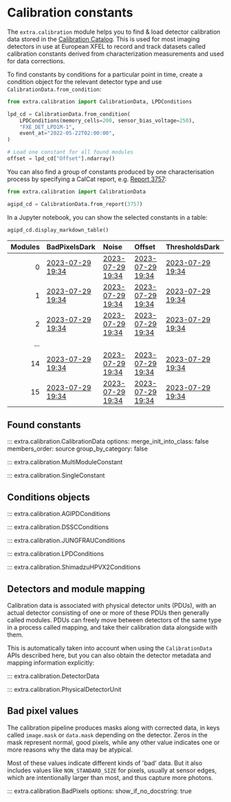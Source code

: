 # Calibration constants

The `extra.calibration` module helps you to find & load detector calibration
data stored in the [Calibration Catalog](https://in.xfel.eu/calibration/).
This is used for most imaging detectors in use at European XFEL to record
and track datasets called calibration constants derived from characterization
measurements and used for data corrections.

To find constants by conditions for a particular point in time, create a
condition object for the relevant detector type and use
`CalibrationData.from_condition`:

```python
from extra.calibration import CalibrationData, LPDConditions

lpd_cd = CalibrationData.from_condition(
    LPDConditions(memory_cells=200, sensor_bias_voltage=250),
    "FXE_DET_LPD1M-1",
    event_at="2022-05-22T02:00:00",
)

# Load one constant for all found modules
offset = lpd_cd["Offset"].ndarray()
```

You can also find a group of constants produced by one characterisation process
by specifying a CalCat report, e.g. [Report 3757](https://in.xfel.eu/calibration/reports/3757):

```python
from extra.calibration import CalibrationData

agipd_cd = CalibrationData.from_report(3757)
```

In a Jupyter notebook, you can show the selected constants in a table:

```python
agipd_cd.display_markdown_table()
```

| Modules | BadPixelsDark                                                                           | Noise                                                                                   | Offset                                                                                  | ThresholdsDark                                                                          |
|--------:|:----------------------------------------------------------------------------------------|:----------------------------------------------------------------------------------------|:----------------------------------------------------------------------------------------|:----------------------------------------------------------------------------------------|
|       0 | [2023-07-29 19:34](https://in.xfel.eu/calibration/calibration_constant_versions/172433) | [2023-07-29 19:34](https://in.xfel.eu/calibration/calibration_constant_versions/172424) | [2023-07-29 19:34](https://in.xfel.eu/calibration/calibration_constant_versions/172409) | [2023-07-29 19:34](https://in.xfel.eu/calibration/calibration_constant_versions/172442) |
|       1 | [2023-07-29 19:34](https://in.xfel.eu/calibration/calibration_constant_versions/172402) | [2023-07-29 19:34](https://in.xfel.eu/calibration/calibration_constant_versions/172395) | [2023-07-29 19:34](https://in.xfel.eu/calibration/calibration_constant_versions/172390) | [2023-07-29 19:34](https://in.xfel.eu/calibration/calibration_constant_versions/172416) |
|       2 | [2023-07-29 19:34](https://in.xfel.eu/calibration/calibration_constant_versions/172425) | [2023-07-29 19:34](https://in.xfel.eu/calibration/calibration_constant_versions/172410) | [2023-07-29 19:34](https://in.xfel.eu/calibration/calibration_constant_versions/172388) | [2023-07-29 19:34](https://in.xfel.eu/calibration/calibration_constant_versions/172435) |
|     ... |                                                                                      |
|      14 | [2023-07-29 19:34](https://in.xfel.eu/calibration/calibration_constant_versions/172407) | [2023-07-29 19:34](https://in.xfel.eu/calibration/calibration_constant_versions/172399) | [2023-07-29 19:34](https://in.xfel.eu/calibration/calibration_constant_versions/172392) | [2023-07-29 19:34](https://in.xfel.eu/calibration/calibration_constant_versions/172418) |
|      15 | [2023-07-29 19:34](https://in.xfel.eu/calibration/calibration_constant_versions/172421) | [2023-07-29 19:34](https://in.xfel.eu/calibration/calibration_constant_versions/172415) | [2023-07-29 19:34](https://in.xfel.eu/calibration/calibration_constant_versions/172406) | [2023-07-29 19:34](https://in.xfel.eu/calibration/calibration_constant_versions/172429) |


## Found constants

::: extra.calibration.CalibrationData
    options:
      merge_init_into_class: false
      members_order: source
      group_by_category: false

::: extra.calibration.MultiModuleConstant

::: extra.calibration.SingleConstant

## Conditions objects

::: extra.calibration.AGIPDConditions

::: extra.calibration.DSSCConditions

::: extra.calibration.JUNGFRAUConditions

::: extra.calibration.LPDConditions

::: extra.calibration.ShimadzuHPVX2Conditions

## Detectors and module mapping

Calibration data is associated with physical detector units (PDUs), with an actual
detector consisting of one or more of these PDUs then generally called modules. PDUs
can freely move between detectors of the same type in a process called mapping, and
take their calibration data alongside with them.

This is automatically taken into account when using the `CalibrationData` APIs described
here, but you can also obtain the detector metadata and mapping information explicitly:

::: extra.calibration.DetectorData

::: extra.calibration.PhysicalDetectorUnit

## Bad pixel values

The calibration pipeline produces masks along with corrected data, in keys
called `image.mask` or `data.mask` depending on the detector. Zeros in the mask
represent normal, good pixels, while any other value indicates one or more
reasons why the data may be atypical.

Most of these values indicate different kinds of 'bad' data. But it also
includes values like `NON_STANDARD_SIZE` for pixels, usually at sensor edges,
which are intentionally larger than most, and thus capture more photons.

::: extra.calibration.BadPixels
    options:
      show_if_no_docstring: true
